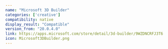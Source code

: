 ```yaml
---
name: "Microsoft 3D Builder"
categories: ['creative']
compatibility: native
display_result: "Compatible"
version_from: "20.0.4.0"
link: https://apps.microsoft.com/store/detail/3d-builder/9WZDNCRFJ3T6
icon: Microsoft3DBuilder.png
---
```


